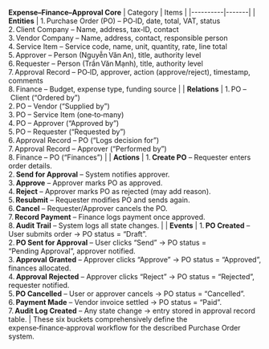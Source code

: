 **Expense–Finance–Approval Core**
| Category | Items |
|----------|-------|
| **Entities** | 1. Purchase Order (PO) – PO‑ID, date, total, VAT, status <br>2. Client Company – Name, address, tax‑ID, contact <br>3. Vendor Company – Name, address, contact, responsible person <br>4. Service Item – Service code, name, unit, quantity, rate, line total <br>5. Approver – Person (Nguyễn Văn An), title, authority level <br>6. Requester – Person (Trần Văn Mạnh), title, authority level <br>7. Approval Record – PO‑ID, approver, action (approve/reject), timestamp, comments <br>8. Finance – Budget, expense type, funding source |
| **Relations** | 1. PO – Client (“Ordered by”) <br>2. PO – Vendor (“Supplied by”) <br>3. PO – Service Item (one‑to‑many) <br>4. PO – Approver (“Approved by”) <br>5. PO – Requester (“Requested by”) <br>6. Approval Record – PO (“Logs decision for”) <br>7. Approval Record – Approver (“Performed by”) <br>8. Finance – PO (“Finances”) |
| **Actions** | 1. **Create PO** – Requester enters order details. <br>2. **Send for Approval** – System notifies approver. <br>3. **Approve** – Approver marks PO as approved. <br>4. **Reject** – Approver marks PO as rejected (may add reason). <br>5. **Resubmit** – Requester modifies PO and sends again. <br>6. **Cancel** – Requester/Approver cancels the PO. <br>7. **Record Payment** – Finance logs payment once approved. <br>8. **Audit Trail** – System logs all state changes. |
| **Events** | 1. **PO Created** – User submits order → PO status = “Draft”. <br>2. **PO Sent for Approval** – User clicks “Send” → PO status = “Pending Approval”, approver notified. <br>3. **Approval Granted** – Approver clicks “Approve” → PO status = “Approved”, finances allocated. <br>4. **Approval Rejected** – Approver clicks “Reject” → PO status = “Rejected”, requester notified. <br>5. **PO Cancelled** – User or approver cancels → PO status = “Cancelled”. <br>6. **Payment Made** – Vendor invoice settled → PO status = “Paid”. <br>7. **Audit Log Created** – Any state change → entry stored in approval record table. |
These six buckets comprehensively define the expense‑finance‑approval workflow for the described Purchase Order system.
